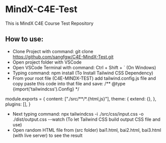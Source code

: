 # MindX-C4E-Test
This is MindX C4E Course Test Repository

## How to use:
- Clone Project with command: git clone https://github.com/sangfgw/C4E-MindX-Test.git
- Open project folder with VSCode
- Open VSCode Terminal with command: Ctrl + Shift + ` (On Windows)
- Typing command: npm install (To Install Tailwind CSS Dependency)
- From your root file (C4E-MINDX-TEST) add tailwind.config.js file and copy paste this code into that file and save:
  /** @type {import('tailwindcss').Config} */

module.exports = {
    content: ["./src/**/*.{html,js}"],
    theme: {
        extend: {},
    },
    plugins: [],
}
- Next typing command: npx tailwindcss -i ./src/css/input.css -o ./dist/output.css --watch (To let Tailwind CSS build output CSS file and use)
- Open random HTML file from (src folder) bai1.html, bai2.html, bai3.html (with live server) to see the result
